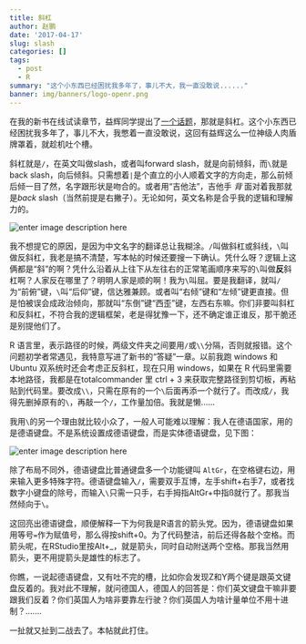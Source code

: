 ```yaml
---
title: 斜杠
author: 赵鹏
date: '2017-04-17'
slug: slash
categories: []
tags: 
  - post
  - R
summary: "这个小东西已经困扰我多年了，事儿不大，我一直没敢说......"
banner: img/banners/logo-openr.png
---
```


在我的新书在线试读章节，益辉同学提出了[一个话题](http://dapengde.com/xuer/post/2017-04-15_blogdown/#comment-3258130059)，那就是斜杠。这个小东西已经困扰我多年了，事儿不大，我憋着一直没敢说，这回有益辉这么一位神级人肉盾牌罩着，就趁机吐个槽。

<!--more-->

斜杠就是`/`，在英文叫做slash，或者叫forward slash，就是向前倾斜，而`\`就是back slash，向后倾斜。只需想着`|`是个直立的小人顺着文字的方向走，那么前倾
后倾一目了然，名字跟形状是吻合的。或者用“吉他法”，吉他手 *背* 面对着我那就是*back* slash（当然前提是右撇子）。无论如何，英文名称是合乎我的逻辑和理解力的。

![enter image description here](https://pbs.twimg.com/media/CvOSYNzVMAAgXh_.jpg)

我不想提它的原因，是因为中文名字的翻译总让我糊涂。`/`叫做斜杠或斜线，`\`叫做反斜杠，我老是搞不清楚，写本帖的时候还要搜一下确认。凭什么呀？逻辑上这俩都是“斜”的啊？凭什么沿着从上往下从左往右的正常笔画顺序来写的`\`叫做**反**斜杠啊？人家反在哪里了？明明人家是顺的啊！我为`\`叫屈。要是我翻译，就叫`/`为“前俯”键，`\`叫“后仰”键，信达雅兼顾。或者叫“右倾”键和“左倾”键更直接。但是怕被误会成政治倾向，那就叫“东倒”键“西歪”键，左西右东嘛。你们非要叫斜杠和反斜杠，不符合我的逻辑框架，老是得犹豫一下，还不确定谁正谁反，那干脆还是别提他们了。

R 语言里，表示路径的时候，两级文件夹之间要用`/`或`\\`分隔，否则就报错。这个问题初学者常遇见，我特意写进了新书的“答疑”一章。以前我跑 windows 和 Ubuntu 双系统时还会考虑正反斜杠，现在只用 windows，如果在 R 代码里需要本地路径，我都是在totalcommander 里 ctrl + 3 来获取完整路径到剪切板，再粘贴到代码里。要改成`\\`，只需在原有的一个`\`后面再添一个就行了。而改成`/`，我得先删掉原有的`\`，再敲一个`/`，工作量加倍。我就是懒......

我用`\`的另一个理由就比较小众了，一般人可能难以理解：我人在德语国家，用的是德语键盘。不是系统设置成德语键盘，而是实体德语键盘，见下图：

![enter image description here](http://www.smartkeyboardsolutions.com/images/KB_50029UB_German_zoom.jpg)

除了布局不同外，德语键盘比普通键盘多一个功能键叫 `AltGr`，在空格键右边，用来输入更多特殊字符。德语键盘输入`/`，需要双手互博，左手shift+右手7，或者找数字小键盘的除号，而输入`\`只需一只手，右手拇指AltGr+中指ß就行了。那我当然倾向于`\`。

这回亮出德语键盘，顺便解释一下为何我是R语言的箭头党。因为，德语键盘如果用等号`=`作为赋值号，那么得按shift+0。为了代码整洁，前后还得各敲个空格。而箭头呢，在RStudio里按Alt+_，就是箭头，同时自动附送两个空格。那我当然用箭头，更不用提箭头是雄性的标志了。

你瞧，一说起德语键盘，又有吐不完的槽，比如你会发现Z和Y两个键是跟英文键盘反着的。我对此不理解，就问德国人，德国人的回答是：你们英文键盘干嘛非要跟我们反着？你们英国人为啥非要靠左行驶？你们英国人为啥计量单位不用十进制？.......

一扯就又扯到二战去了。本帖就此打住。